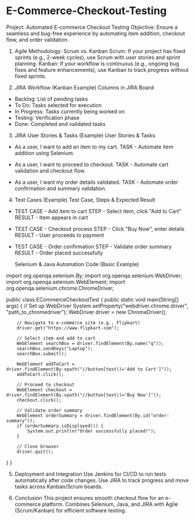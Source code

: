 # E-Commerce-Checkout-Testing

Project: Automated E-commerce Checkout Testing
Objective: Ensure a seamless and bug-free experience by automating item addition, checkout flow, and order validation.

1. Agile Methodology: Scrum vs. Kanban
Scrum: If your project has fixed sprints (e.g., 2-week cycles), use Scrum with user stories and sprint planning.
Kanban: If your workflow is continuous (e.g., ongoing bug fixes and feature enhancements), use Kanban to track progress without fixed sprints.

2. JIRA Workflow (Kanban Example)
Columns in JIRA Board:

* Backlog: List of pending tasks
* To Do: Tasks selected for execution
* In Progress: Tasks currently being worked on
* Testing: Verification phase
* Done: Completed and validated tasks

3. JIRA User Stories & Tasks (Example)
User Stories & Tasks
* As a user, I want to add an item to my cart.	TASK - Automate item addition using Selenium.
  
* As a user, I want to proceed to checkout.	 TASK - Automate cart validation and checkout flow.
  
* As a user, I want my order details validated. TASK -	Automate order confirmation and summary validation.

4. Test Cases (Example)
Test Case,	Steps & 	Expected Result
* TEST CASE - Add item to cart	STEP - Select item, click "Add to Cart"	 RESULT - Item appears in cart
  
* TEST CASE - Checkout process STEP - 	Click "Buy Now", enter details	RESULT - User proceeds to payment
  
* TEST CASE - Order confirmation	STEP - Validate order summary	RESULT - Order placed successfully

   Selenium & Java Automation Code (Basic Example)

import org.openqa.selenium.By;
import org.openqa.selenium.WebDriver;
import org.openqa.selenium.WebElement;
import org.openqa.selenium.chrome.ChromeDriver;

public class ECommerceCheckoutTest {
    public static void main(String[] args) {
        // Set up WebDriver
        System.setProperty("webdriver.chrome.driver", "path_to_chromedriver");
        WebDriver driver = new ChromeDriver();

        // Navigate to e-commerce site (e.g., Flipkart)
        driver.get("https://www.flipkart.com");

        // Select item and add to cart
        WebElement searchBox = driver.findElement(By.name("q"));
        searchBox.sendKeys("Laptop");
        searchBox.submit();
        
        WebElement addToCart = driver.findElement(By.xpath("//button[text()='Add to Cart']"));
        addToCart.click();

        // Proceed to checkout
        WebElement checkout = driver.findElement(By.xpath("//button[text()='Buy Now']"));
        checkout.click();

        // Validate order summary
        WebElement orderSummary = driver.findElement(By.id("order-summary"));
        if (orderSummary.isDisplayed()) {
            System.out.println("Order successfully placed!");
        }

        // Close browser
        driver.quit();
}
}

5. Deployment and Integration
Use Jenkins for CI/CD to run tests automatically after code changes.
Use JIRA to track progress and move tasks across Kanban/Scrum boards.

6. Conclusion
This project ensures smooth checkout flow for an e-commerce platform.
Combines Selenium, Java, and JIRA with Agile (Scrum/Kanban) for efficient software testing.
